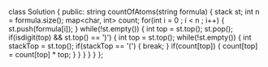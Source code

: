 class Solution {
public:
string countOfAtoms(string formula) {
stack<int> st;
int n = formula.size();
map<char, int> count;
for(int i = 0 ; i < n ; i++) {
st.push(formula[i]);
}
while(!st.empty()) {
int top = st.top();
st.pop();
if(isdigit(top) && st.top() == ')') {
int top = st.top();
while(!st.empty()) {
int stackTop = st.top();
if(stackTop == '(') {
break;
}
if(count[top]) {
count[top] = count[top] * top;
}
}
}
}
}
};